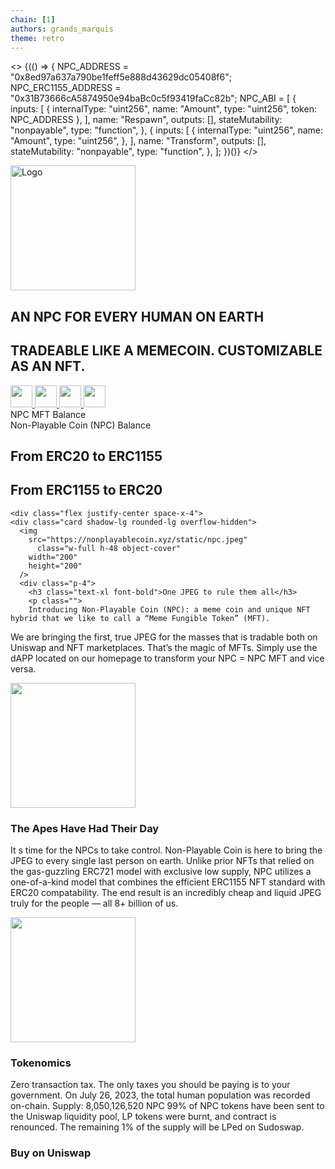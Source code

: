 ```yaml
---
chain: [1]
authors: grands_marquis
theme: retro
---
```


<>
  {(() => {
    NPC_ADDRESS = "0x8ed97a637a790be1feff5e888d43629dc05408f6";
    NPC_ERC1155_ADDRESS = "0x31B73666cA5874950e94baBc0c5f93419faCc82b";
    NPC_ABI = [
      {
        inputs: [
          {
            internalType: "uint256",
            name: "Amount",
            type: "uint256",
            token: NPC_ADDRESS
          },
        ],
        name: "Respawn",
        outputs: [],
        stateMutability: "nonpayable",
        type: "function",
      },
      {
        inputs: [
          {
            internalType: "uint256",
            name: "Amount",
            type: "uint256",
          },
        ],
        name: "Transform",
        outputs: [],
        stateMutability: "nonpayable",
        type: "function",
      },
    ];
  })()}
</>

<section class="w-full h-full flex flex-col items-center justify-center  p-4 space-y-4">
  <img
    src="https://nonplayablecoin.xyz/static/npctoken.png"
    width="200"
    height="200"
    alt="Logo"
    class="rounded-lg object-contain object-center"
  />
  <h1 class="text-3xl font-bold text-primary">
    AN NPC FOR EVERY HUMAN ON EARTH
  </h1>
  <h2 class="text-xl">TRADEABLE LIKE A MEMECOIN. CUSTOMIZABLE AS AN NFT.</h2>
  <div class="flex space-x-4">
    <a
      href="https://docs.nonplayablecoin.xyz/"
    >
      <img
        src="https://nonplayablecoin.xyz/static/gitbook.svg"
        width="35"
        height="35"
        class="rounded-lg object-contain object-center"
      />
    </a>
    <a
      href="https://twitter.com/nonplayablecoin"
    >
      <img
        src="https://nonplayablecoin.xyz/static/twitter.svg"
        width="35"
        height="35"
        class="rounded-lg object-contain object-center"
      />
    </a>
       <a
      href="https://t.me/nonplayablecoin"
    >
      <img
        src="https://nonplayablecoin.xyz/static/telegram.svg"
        width="35"
        height="35"
        class="rounded-lg object-contain object-center"
      />
    </a>
       <a
      href="https://etherscan.io/token/0x8ed97a637a790be1feff5e888d43629dc05408f6"
    >
      <img
        src="https://etherscan.io/images/brandassets/etherscan-logo-circle.svg"
        width="35"
        height="35"
        class="rounded-lg object-contain object-center"
      />
    </a>
  </div>
  <div className="stats shadow">
  
  <div className="stat">
    <div className="stat-title">NPC MFT Balance</div>
    <div className="stat-value"><TokenBalance address={userAddress} token={NPC_ADDRESS} /></div>
  </div>
  
  <div className="stat">
    <div className="stat-title">Non-Playable Coin (NPC) Balance</div>
    <div className="stat-value"><ContractRead address={NPC_ERC1155_ADDRESS} abi={ABIs.ERC1155} functionName="balanceOf" args={[userAddress, 1]} /> </div>
  </div>
  
 
  
</div>
<h2>From ERC20 to ERC1155</h2>
<ContractWrite address={NPC_ADDRESS} abi={NPC_ABI} functionName="Respawn" />
<h2>From ERC1155 to ERC20</h2>

<ContractWrite address={NPC_ADDRESS} abi={NPC_ABI} functionName="Transform" />
  
    <div class="flex justify-center space-x-4">
    <div class="card shadow-lg rounded-lg overflow-hidden">
      <img
        src="https://nonplayablecoin.xyz/static/npc.jpeg"
          class="w-full h-48 object-cover"
        width="200"
        height="200"
      />
      <div class="p-4">
        <h3 class="text-xl font-bold">One JPEG to rule them all</h3>
        <p class="">
        Introducing Non-Playable Coin (NPC): a meme coin and unique NFT hybrid that we like to call a “Meme Fungible Token” (MFT).
We are bringing the first, true JPEG for the masses that is tradable both on Uniswap and NFT marketplaces. That’s the magic of MFTs. Simply use the dAPP located on our homepage to transform your NPC = NPC MFT and vice versa.
        </p>
      </div>
    </div>
    <div class="card  shadow-lg rounded-lg overflow-hidden">
      <img
        src="https://nonplayablecoin.xyz/static/box.jpg"
        class="w-full h-48 object-cover"
        width="200"
        height="200"
      />
      <div class="p-4">
        <h3 class="text-xl font-bold ">The Apes Have Had Their Day</h3>
        <p class="">
        It s time for the NPCs to take control.
Non-Playable Coin is here to bring the JPEG to every single last person on earth.
Unlike prior NFTs that relied on the gas-guzzling ERC721 model with exclusive low supply, NPC utilizes a one-of-a-kind model that combines the efficient ERC1155 NFT standard with ERC20 compatability. The end result is an incredibly cheap and liquid JPEG truly for the people — all 8+ billion of us.
        </p>
      </div>
    </div>
    <div class="card shadow-lg rounded-lg overflow-hidden">
      <img
        src="https://nonplayablecoin.xyz/static/joe.jpg"
        class="w-full h-48 object-cover"
        width="200"
        height="200"
      />
      <div class="p-4">
        <h3 class="text-xl font-bold ">Tokenomics</h3>
        <p class="">
        Zero transaction tax. The only taxes you should be paying is to your government.
On July 26, 2023, the total human population was recorded on-chain.
Supply: 8,050,126,520 NPC
99% of NPC tokens have been sent to the Uniswap liquidity pool, LP tokens were burnt, and contract is renounced. The remaining 1% of the supply will be LPed on Sudoswap.
        </p>
      </div>
    </div>
  </div>

<h3>Buy on Uniswap</h3>
  <Uniswap
    defaultInputAmount={1}
    defaultOutputTokenAddress={NPC_ADDRESS}  />

</section>
